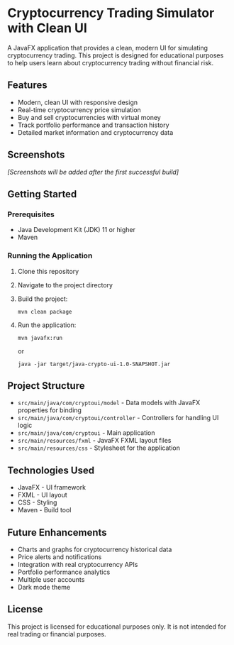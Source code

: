 # Cryptocurrency Trading Simulator with Clean UI

A JavaFX application that provides a clean, modern UI for simulating cryptocurrency trading. This project is designed for educational purposes to help users learn about cryptocurrency trading without financial risk.

## Features

- Modern, clean UI with responsive design
- Real-time cryptocurrency price simulation
- Buy and sell cryptocurrencies with virtual money
- Track portfolio performance and transaction history
- Detailed market information and cryptocurrency data

## Screenshots

_[Screenshots will be added after the first successful build]_

## Getting Started

### Prerequisites

- Java Development Kit (JDK) 11 or higher
- Maven

### Running the Application

1. Clone this repository
2. Navigate to the project directory
3. Build the project:
   ```
   mvn clean package
   ```
4. Run the application:
   ```
   mvn javafx:run
   ```
   
   or
   
   ```
   java -jar target/java-crypto-ui-1.0-SNAPSHOT.jar
   ```

## Project Structure

- `src/main/java/com/cryptoui/model` - Data models with JavaFX properties for binding
- `src/main/java/com/cryptoui/controller` - Controllers for handling UI logic
- `src/main/java/com/cryptoui` - Main application
- `src/main/resources/fxml` - JavaFX FXML layout files
- `src/main/resources/css` - Stylesheet for the application

## Technologies Used

- JavaFX - UI framework
- FXML - UI layout
- CSS - Styling
- Maven - Build tool

## Future Enhancements

- Charts and graphs for cryptocurrency historical data
- Price alerts and notifications
- Integration with real cryptocurrency APIs
- Portfolio performance analytics
- Multiple user accounts
- Dark mode theme

## License

This project is licensed for educational purposes only. It is not intended for real trading or financial purposes. 